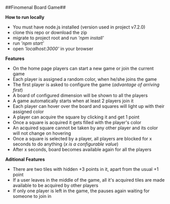 ##Finomenal Board Game##

**How to run locally**

 - You must have node.js installed (version used in project v7.2.0)
 - clone this repo or download the zip
 -  migrate to project root and run *'npm install'*
 -  run *'npm start'*
 -  open *'localhost:3000'* in your browser

**Features**

 - On the home page players can start a new game or join the current game
 - Each player is assigned a random color, when he/she joins the game
 - The first player is asked to configure the game (*advantage of arriving first*)
 - A board of configured dimension will be shown to all the players
 - A game automatically starts when at least 2 players join it
 - Each player can hover over the board and squares will light up with
 their assigned color
 - A player can acquire the square by clicking it and get 1 point
 - Once a square is acquired it gets filled with the player's color
 - An acquired square cannot be taken by any other player and its color will not change on hovering
 - Once a square is selected by a player, all players are blocked for x seconds to do anything (*x is a configurable value*)
 - After x seconds, board becomes available again for all the players

**Aditional Features**

 - There are two tiles with hidden +3 points in it, apart from the usual +1 point
 -  If a user leaves in the middle of the game, all it's acquired tiles are made available to be acquired by other players
 - If only one player is left in the game, the pauses again waiting for someone to join in


